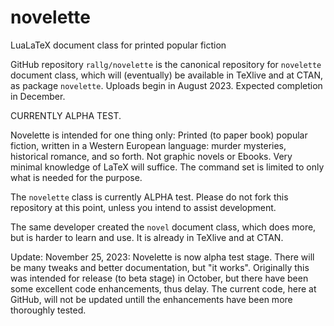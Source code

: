 # novelette
LuaLaTeX document class for printed popular fiction

GitHub repository `rallg/novelette` is the canonical repository
for `novelette` document class, which will (eventually) be available
in TeXlive and at CTAN, as package `novelette`. Uploads begin
in August 2023. Expected completion in December.

CURRENTLY ALPHA TEST.

Novelette is intended for one thing only: Printed (to paper book) popular
fiction, written in a Western European language: murder mysteries,
historical romance, and so forth. Not graphic novels or Ebooks.
Very minimal knowledge of LaTeX will suffice. The command set is limited
to only what is needed for the purpose.

The `novelette` class is currently ALPHA test. Please do not fork
this repository at this point, unless you intend to assist development.

The same developer created the `novel` document class, which does more,
but is harder to learn and use. It is already in TeXlive and at CTAN.

Update: November 25, 2023: Novelette is now alpha test stage. There will
be many tweaks and better documentation, but "it works". Originally this
was intended for release (to beta stage) in October, but there have been
some excellent code enhancements, thus delay. The current code, here at
GitHub, will not be updated untill the enhancements have been more
thoroughly tested.
